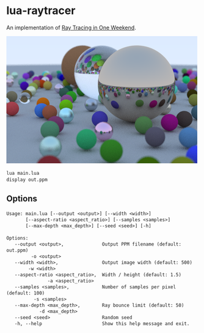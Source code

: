 # lua-raytracer

An implementation of [Ray Tracing in One Weekend](https://raytracing.github.io/books/RayTracingInOneWeekend.html).

![](result.png)

```sh
lua main.lua
display out.ppm
```

## Options

```
Usage: main.lua [--output <output>] [--width <width>]
       [--aspect-ratio <aspect_ratio>] [--samples <samples>]
       [--max-depth <max_depth>] [--seed <seed>] [-h]

Options:
   --output <output>,              Output PPM filename (default: out.ppm)
         -o <output>
   --width <width>,                Output image width (default: 500)
        -w <width>
   --aspect-ratio <aspect_ratio>,  Width / height (default: 1.5)
               -a <aspect_ratio>
   --samples <samples>,            Number of samples per pixel (default: 100)
          -s <samples>
   --max-depth <max_depth>,        Ray bounce limit (default: 50)
            -d <max_depth>
   --seed <seed>                   Random seed
   -h, --help                      Show this help message and exit.
```
